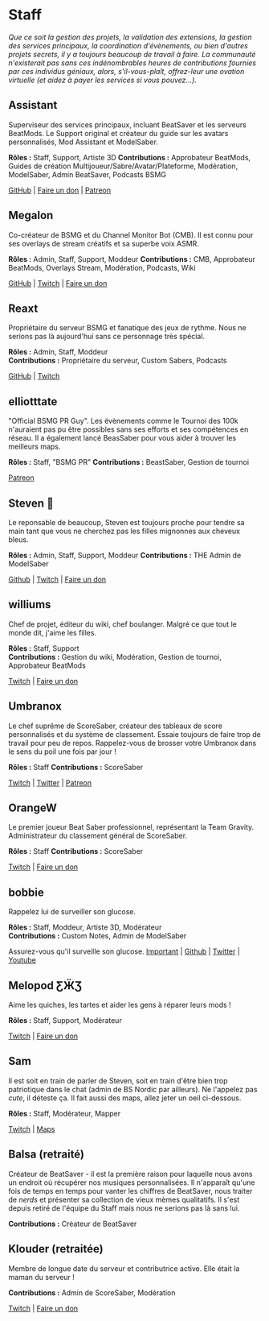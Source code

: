# Staff
_Que ce soit la gestion des projets, la validation des extensions, la gestion des services principaux, la coordination d'évènements, ou bien d'autres projets secrets, il y a toujours beaucoup de travail à faire. La communauté n'existerait pas sans ces indénombrables heures de contributions fournies par ces individus géniaux, alors, s'il-vous-plaît, offrez-leur une ovation virtuelle (et aidez à payer les services si vous pouvez...)._

## Assistant
Superviseur des services principaux, incluant BeatSaver et les serveurs BeatMods. Le Support original et créateur du guide sur les avatars personnalisés, Mod Assistant et ModelSaber.

**Rôles :** Staff, Support, Artiste 3D
**Contributions :** Approbateur BeatMods, Guides de création Multijoueur/Sabre/Avatar/Plateforme, Modération, ModelSaber, Admin BeatSaver, Podcasts BSMG

[GitHub](https://github.com/Assistant) | [Faire un don](https://bs.assistant.moe/Donate) | [Patreon](https://www.patreon.com/AssistantMoe)

## Megalon
Co-créateur de BSMG et du Channel Monitor Bot (CMB). Il est connu pour ses overlays de stream créatifs et sa superbe voix ASMR.

**Rôles :** Admin, Staff, Support, Moddeur
**Contributions :** CMB, Approbateur BeatMods, Overlays Stream, Modération, Podcasts, Wiki

[GitHub](https://github.com/megalon) | [Twitch](https://twitch.tv/megalonttv) | [Faire un don](https://ko-fi.com/megalon)

## Reaxt
Propriétaire du serveur BSMG et fanatique des jeux de rythme. Nous ne serions pas là aujourd'hui sans ce personnage très spécial.

**Rôles :** Admin, Staff, Moddeur  
**Contributions :** Propriétaire du serveur, Custom Sabers, Podcasts

[GitHub](https://github.com/reaxt00) | [Twitch](https://twitch.tv/reaxt)

## elliotttate
"Official BSMG PR Guy". Les évènements comme le Tournoi des 100k n'auraient pas pu être possibles sans ses efforts et ses compétences en réseau. Il a également lancé BeasSaber pour vous aider à trouver les meilleurs maps.

**Rôles :** Staff, "BSMG PR"
**Contributions :** BeastSaber, Gestion de tournoi

[Patreon](https://www.patreon.com/beastsaber)

## Steven 🎀
Le reponsable de beaucoup, Steven est toujours proche pour tendre sa main tant que vous ne cherchez pas les filles mignonnes aux cheveux bleus.

**Rôles :** Admin, Staff, Support, Moddeur
**Contributions :** THE Admin de ModelSaber

[Github](https://github.com/DeadlyKitten) | [Twitch](https://www.twitch.tv/steventhecat)  | [Faire un don](https://streamlabs.com/steventhecat)

## williums
Chef de projet, éditeur du wiki, chef boulanger. Malgré ce que tout le monde dit, j'aime les filles.

**Rôles :** Staff, Support  
**Contributions :** Gestion du wiki, Modération, Gestion de tournoi, Approbateur BeatMods

[Twitch](https://www.twitch.tv/williums/) | [Faire un don](https://ko-fi.com/williums)

## Umbranox
Le chef suprême de ScoreSaber, créateur des tableaux de score personnalisés et du système de classement. Essaie toujours de faire trop de travail pour peu de repos. Rappelez-vous de brosser votre Umbranox dans le sens du poil une fois par jour !

**Rôles :** Staff 
**Contributions :** ScoreSaber

[Twitch](https://www.twitch.tv/umbranoxius) | [Twitter](https://twitter.com/Umbranoxus) | [Patreon](https://www.patreon.com/scoresaber)

## OrangeW
Le premier joueur Beat Saber professionnel, représentant la Team Gravity. Administrateur du classement général de ScoreSaber.

**Rôles :** Staff
**Contributions :** ScoreSaber

[Twitch](https://twitch.tv/orangew2) | [Faire un don](https://streamlabs.com/orangew2)

## bobbie
Rappelez lui de surveiller son glucose.

**Rôles :** Staff, Moddeur, Artiste 3D, Modérateur  
**Contributions :** Custom Notes, Admin de ModelSaber

Assurez-vous qu'il surveille son glucose.
[Important](https://i.imgur.com/REWmoI9.jpg) | [Github](https://github.com/legoandmars/) | [Twitter](https://twitter.com/vrbobbie) | [Youtube](https://www.youtube.com/channel/UCdpHoaYSHm2GwgvapMsXgsQ)

## Melopod ƸӜƷ
Aime les quiches, les tartes et aider les gens à réparer leurs mods !

**Rôles :** Staff, Support, Modérateur

[Twitch](https://www.twitch.tv/mamamelo) | [Faire un don](https://streamlabs.com/mamamelo)

## Sam
Il est soit en train de parler de Steven, soit en train d'être bien trop patriotique dans le chat (admin de BS Nordic par ailleurs). Ne l'appelez pas _cute_, il déteste ça. Il fait aussi des maps, allez jeter un oeil ci-dessous.

**Rôles :** Staff, Modérateur, Mapper

[Twitch](https://twitch.tv/justsamuelok) | [Maps](https://beatsaver.com/uploader/5cff0b7498cc5a672c850326)

## Balsa (retraité)
Créateur de BeatSaver - il est la première raison pour laquelle nous avons un endroit où récupérer nos musiques personnalisées. Il n'apparaît qu'une fois de temps en temps pour vanter les chiffres de BeatSaver, nous traiter de *nerds* et présenter sa collection de vieux mèmes qualitatifs. Il s'est depuis retiré de l'équipe du Staff mais nous ne serions pas là sans lui.

**Contributions :** Créateur de BeatSaver

## Klouder (retraitée)
Membre de longue date du serveur et contributrice active. Elle était la maman du serveur !

**Contributions :** Admin de ScoreSaber, Modération

[Twitch](https://www.twitch.tv/klouderrr) | [Faire un don](https://streamlabs.com/klouderrr)
